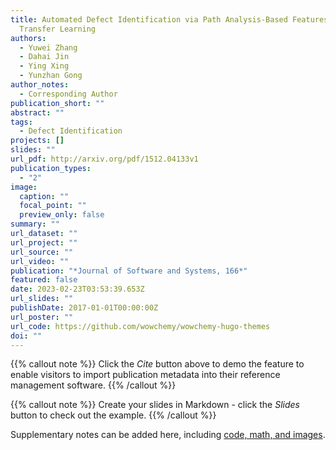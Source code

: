 ```yaml
---
title: Automated Defect Identification via Path Analysis-Based Features with
  Transfer Learning
authors:
  - Yuwei Zhang
  - Dahai Jin
  - Ying Xing
  - Yunzhan Gong
author_notes:
  - Corresponding Author
publication_short: ""
abstract: ""
tags:
  - Defect Identification
projects: []
slides: ""
url_pdf: http://arxiv.org/pdf/1512.04133v1
publication_types:
  - "2"
image:
  caption: ""
  focal_point: ""
  preview_only: false
summary: ""
url_dataset: ""
url_project: ""
url_source: ""
url_video: ""
publication: "*Journal of Software and Systems, 166*"
featured: false
date: 2023-02-23T03:53:39.653Z
url_slides: ""
publishDate: 2017-01-01T00:00:00Z
url_poster: ""
url_code: https://github.com/wowchemy/wowchemy-hugo-themes
doi: ""
---
```


{{% callout note %}}
Click the *Cite* button above to demo the feature to enable visitors to import publication metadata into their reference management software.
{{% /callout %}}

{{% callout note %}}
Create your slides in Markdown - click the *Slides* button to check out the example.
{{% /callout %}}

Supplementary notes can be added here, including [code, math, and images](https://wowchemy.com/docs/writing-markdown-latex/).
